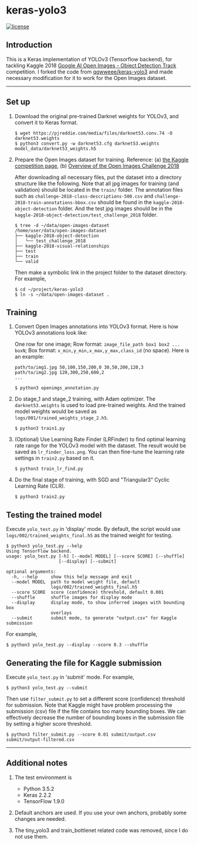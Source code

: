 # keras-yolo3

[![license](https://img.shields.io/github/license/mashape/apistatus.svg)](LICENSE)

## Introduction

This is a Keras implementation of YOLOv3 (Tensorflow backend), for tackling Kaggle 2018 [Google AI Open Images - Object Detection Track](https://www.kaggle.com/c/google-ai-open-images-object-detection-track) competition. I forked the code from [qqwweee/keras-yolo3](https://github.com/qqwweee/keras-yolo3) and made necessary modification for it to work for the Open Images dataset.

---

## Set up

1. Download the original pre-trained Darknet weights for YOLOv3, and convert it to Keras format.

   ```shell
   $ wget https://pjreddie.com/media/files/darknet53.conv.74 -O darknet53.weights
   $ python3 convert.py -w darknet53.cfg darknet53.weights model_data/darknet53_weights.h5
   ```

2. Prepare the Open Images dataset for training. Reference: (a) [the Kaggle competition page](https://www.kaggle.com/c/google-ai-open-images-object-detection-track/data), (b) [Overview of the Open Images Challenge 2018](https://storage.googleapis.com/openimages/web/challenge.html)

   After downloading all necessary files, put the dataset into a directory structure like the following. Note that all jpg images for training (and validation) should be located in the `train/` folder. The annotation files such as `challenge-2018-class-descriptions-500.csv` and `challenge-2018-train-annotations-bbox.csv` should be found in the `kaggle-2018-object-detection` folder. And the test jpg images should be in the `kaggle-2018-object-detection/test_challenge_2018` folder.

   ```shell
   $ tree -d ~/data/open-images-dataset
   /home/user/data/open-images-dataset
   ├── kaggle-2018-object-detection
   │   └── test_challenge_2018
   ├── kaggle-2018-visual-relationships
   ├── test
   ├── train
   └── valid
   ```

   Then make a symbolic link in the project folder to the dataset directory. For example,

   ```shell
   $ cd ~/project/keras-yolo3
   $ ln -s ~/data/open-images-dataset .
   ```

## Training

1. Convert Open Images annotations into YOLOv3 format. Here is how YOLOv3 annotations look like:

   One row for one image;
   Row format: `image_file_path box1 box2 ... boxN`;
   Box format: `x_min,y_min,x_max,y_max,class_id` (no space).
   Here is an example:
   ```
   path/to/img1.jpg 50,100,150,200,0 30,50,200,120,3
   path/to/img2.jpg 120,300,250,600,2
   ...
   ```

   ```shell
   $ python3 openimgs_annotation.py
   ```

2. Do stage_1 and stage_2 training, with Adam optimizer. The `darknet53.weights` is used to load pre-trained weights. And the trained model weights would be saved as `logs/001/trained_weights_stage_2.h5`.

   ```shell
   $ python3 train1.py
   ```

3. (Optional) Use Learning Rate Finder (LRFinder) to find optimal learning rate range for the YOLOv3 model with the dataset. The result would be saved as `lr_finder_loss.png`. You can then fine-tune the learning rate settings in `train2.py` based on it.

   ```shell
   $ python3 train_lr_find.py
   ```

4. Do the final stage of training, with SGD and "Triangular3" Cyclic Learning Rate (CLR).

   ```shell
   $ python3 train2.py
   ```

## Testing the trained model

   Execute `yolo_test.py` in 'display' mode. By default, the script would use `logs/002/trained_weights_final.h5` as the trained weight for testing.

   ```shell
   $ python3 yolo_test.py --help
   Using TensorFlow backend.
   usage: yolo_test.py [-h] [--model MODEL] [--score SCORE] [--shuffle]
                       [--display] [--submit]

   optional arguments:
     -h, --help     show this help message and exit
     --model MODEL  path to model weight file, default
                    logs/002/trained_weights_final.h5
     --score SCORE  score (confidence) threshold, default 0.001
     --shuffle      shuffle images for display mode
     --display      display mode, to show inferred images with bounding box
                    overlays
     --submit       submit mode, to generate "output.csv" for Kaggle submission
   ```

   For example,

   ```shell
   $ python3 yolo_test.py --display --score 0.3 --shuffle
   ```

## Generating the file for Kaggle submission

   Execute `yolo_test.py` in 'submit' mode. For example,

   ```shell
   $ python3 yolo_test.py --submit
   ```

   Then use `filter_submit.py` to set a different score (confidence) threshold for submission. Note that Kaggle might have problem processing the submission (csv) file if the file contains too many bounding boxes. We can effectively decrease the number of bounding boxes in the submission file by setting a higher score threshold.

   ```shell
   $ python3 filter_submit.py --score 0.01 submit/output.csv submit/output-filtered.csv
   ```

---

## Additional notes

1. The test environment is
   - Python 3.5.2
   - Keras 2.2.2
   - TensorFlow 1.9.0

2. Default anchors are used. If you use your own anchors, probably some changes are needed.

3. The tiny_yolo3 and train_bottlenet related code was removed, since I do not use them.
